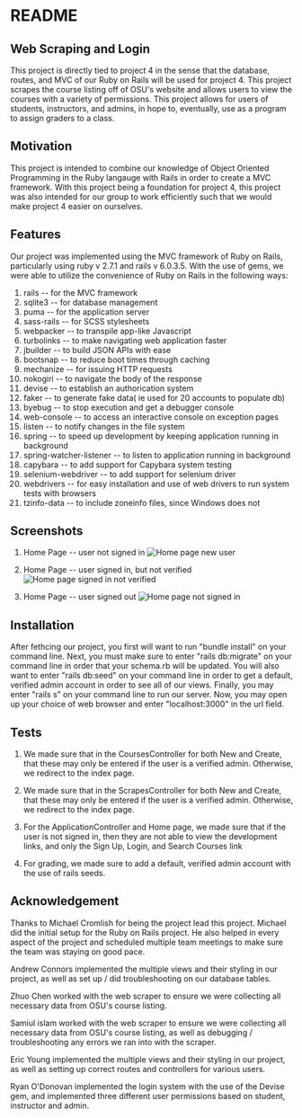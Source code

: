 # README


Web Scraping and Login
-----------------------
This project is directly tied to project 4 in the sense that the database, routes, and MVC of our 
Ruby on Rails will be used for project 4. This project scrapes the course listing off of OSU's website
and allows users to view the courses with a variety of permissions. This project allows for users of
students, instructors, and admins, in hope to, eventually, use as a program to assign graders to a 
class.

Motivation
-------------
This project is intended to combine our knowledge of Object Oriented Programming in the Ruby langauge
with Rails in order to create a MVC framework. With this project being a foundation for project 4, this
project was also intended for our group to work efficiently such that we would make project 4 easier on
ourselves.

Features
-----------
Our project was implemented using the MVC framework of Ruby on Rails, particularly using ruby v 2.7.1 and rails v 6.0.3.5. 
With the use of gems, we were able to utilize the convenience of Ruby on Rails in the following ways:
1) rails                      -- for the MVC framework
2) sqlite3                    -- for database management
3) puma                       -- for the application server
4) sass-rails                 -- for SCSS stylesheets
5) webpacker                  -- to transpile app-like Javascript
6) turbolinks                 -- to make navigating web application faster
7) jbuilder                   -- to build JSON APIs with ease
8) bootsnap                   -- to reduce boot times through caching
9) mechanize                  -- for issuing HTTP requests
10) nokogiri                  -- to navigate the body of the response
11) devise                    -- to establish an authorication system
12) faker                     -- to generate fake data( ie used for 20 accounts to populate db)
13) byebug                    -- to stop execution and get a debugger console
14) web-console               -- to access an interactive console on exception pages
15) listen                    -- to notify changes in the file system
16) spring                    -- to speed up development by keeping application running in background
17) spring-watcher-listener   -- to listen to application running in background
18) capybara                  -- to add support for Capybara system testing
19) selenium-webdriver        -- to add support for selenium driver
20) webdrivers                -- for easy installation and use of web drivers to run system tests with browsers
21) tzinfo-data               -- to include zoneinfo files, since Windows does not

Screenshots
----------
1) Home Page -- user not signed in
![Home page new user](https://user-images.githubusercontent.com/77806397/112222900-89d08e80-8bff-11eb-94ae-74abb8ae325e.PNG)

2) Home Page -- user signed in, but not verified
![Home page signed in not verified](https://user-images.githubusercontent.com/77806397/112222020-8f79a480-8bfe-11eb-8eaa-8177dba0592c.PNG)

3) Home Page -- user signed out
![Home page not signed in](https://user-images.githubusercontent.com/77806397/112221980-8092f200-8bfe-11eb-92e5-5bbf893c3f96.PNG)


Installation
-------------
After fethcing our project, you first will want to run "bundle install" on your command line.
Next, you must make sure to enter "rails db:migrate" on your command line in order that your schema.rb will be updated.
You will also want to enter "rails db:seed" on your command line in order to get a default, verified admin account in order to see all of our views.
Finally, you may enter "rails s" on your command line to run our server. 
Now, you may open up your choice of web browser and enter "localhost:3000" in the url field.

Tests
------

1) We made sure that in the CoursesController for both New and Create, that these may only be entered if the user is a verified admin. Otherwise, we redirect to the index page.


2) We made sure that in the ScrapesController for both New and Create, that these may only be entered if the user is a verified admin. Otherwise, we redirect to the index page.

3) For the ApplicationController and Home page, we made sure that if the user is not signed in, then they are not able to view the development links, and only the Sign Up, Login, and Search Courses link

4) For grading, we made sure to add a default, verified admin account with the use of rails seeds.


Acknowledgement
---------

Thanks to Michael Cromlish for being the project lead this project. Michael did the initial setup for the Ruby on Rails project.
He also helped in every aspect of the project and scheduled multiple team meetings to make sure the team was staying on good pace.

Andrew Connors implemented the multiple views and their styling in our project, as well as set up / did troubleshooting on our database tables.

Zhuo Chen worked with the web scraper to ensure we were collecting all necessary data from OSU's course listing.

Samiul islam worked with the web scraper to ensure we were collecting all necessary data from OSU's course listing,
as well as debugging / troubleshooting any errors we ran into with the scraper. 

Eric Young implemented the multiple views and their styling in our project, as well as setting up correct routes and controllers for various users.

Ryan O'Donovan implemented the login system with the use of the Devise gem, and implemented three different user permissions based on student, instructor
and admin. 
